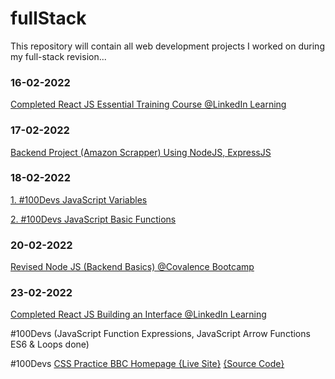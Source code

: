 # fullStack
This repository will contain all web development projects I worked on during my full-stack revision...
### 16-02-2022
[Completed React JS Essential Training Course @LinkedIn Learning](/certificates/React.js%20Essential%20Training.pdf)
### 17-02-2022
[Backend Project (Amazon Scrapper) Using NodeJS, ExpressJS](https://amazon-scraper02.herokuapp.com/)
### 18-02-2022
[1. #100Devs JavaScript Variables](https://codepen.io/talal02/pen/QWOQjQO)

[2. #100Devs JavaScript Basic Functions](https://codepen.io/talal02/pen/RwjQWOo)
### 20-02-2022
[Revised Node JS (Backend Basics) @Covalence Bootcamp](https://github.com/talal02/Covalence/tree/main/NodeJS)
### 23-02-2022
[Completed React JS Building an Interface @LinkedIn Learning](/certificates/React.js%20Building%20an%20Interface.pdf)

#100Devs (JavaScript Function Expressions, JavaScript Arrow Functions ES6 & Loops done)

#100Devs [CSS Practice BBC Homepage {Live Site}](https://stream-unmarred-chalk.glitch.me/)  [{Source Code}](/%23100Devs/BBC)
